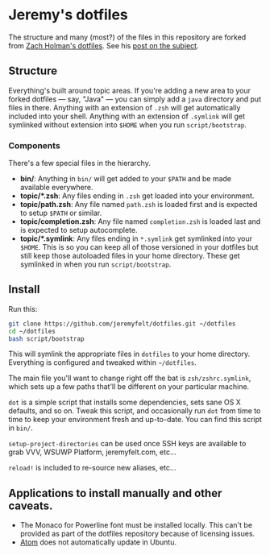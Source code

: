 # Jeremy's dotfiles

The structure and many (most?) of the files in this repository are forked
from [Zach Holman's dotfiles](https://github.com/holman/dotfiles). See his [post on the
subject](http://zachholman.com/2010/08/dotfiles-are-meant-to-be-forked/).

## Structure

Everything's built around topic areas. If you're adding a new area to your
forked dotfiles — say, "Java" — you can simply add a `java` directory and put
files in there. Anything with an extension of `.zsh` will get automatically
included into your shell. Anything with an extension of `.symlink` will get
symlinked without extension into `$HOME` when you run `script/bootstrap`.

### Components

There's a few special files in the hierarchy.

- **bin/**: Anything in `bin/` will get added to your `$PATH` and be made
  available everywhere.
- **topic/\*.zsh**: Any files ending in `.zsh` get loaded into your
  environment.
- **topic/path.zsh**: Any file named `path.zsh` is loaded first and is
  expected to setup `$PATH` or similar.
- **topic/completion.zsh**: Any file named `completion.zsh` is loaded
  last and is expected to setup autocomplete.
- **topic/\*.symlink**: Any files ending in `*.symlink` get symlinked into
  your `$HOME`. This is so you can keep all of those versioned in your dotfiles
  but still keep those autoloaded files in your home directory. These get
  symlinked in when you run `script/bootstrap`.

## Install

Run this:

```sh
git clone https://github.com/jeremyfelt/dotfiles.git ~/dotfiles
cd ~/dotfiles
bash script/bootstrap
```

This will symlink the appropriate files in `dotfiles` to your home directory.
Everything is configured and tweaked within `~/dotfiles`.

The main file you'll want to change right off the bat is `zsh/zshrc.symlink`,
which sets up a few paths that'll be different on your particular machine.

`dot` is a simple script that installs some dependencies, sets sane OS X
defaults, and so on. Tweak this script, and occasionally run `dot` from
time to time to keep your environment fresh and up-to-date. You can find
this script in `bin/`.

`setup-project-directories` can be used once SSH keys are available to grab
VVV, WSUWP Platform, jeremyfelt.com, etc...

`reload!` is included to re-source new aliases, etc...

## Applications to install manually and other caveats.

* The Monaco for Powerline font must be installed locally. This can't be provided as part of the dotfiles repository because of licensing issues.
* [Atom](https://github.com/atom/atom) does not automatically update in Ubuntu.
